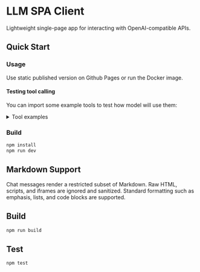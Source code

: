 # LLM SPA Client

Lightweight single-page app for interacting with OpenAI-compatible APIs.

## Quick Start

### Usage

Use static published version on Github Pages or run the Docker image.

#### Testing tool calling

You can import some example tools to test how model will use them:

<details>
<summary>Tool examples</summary>

```json
[
  {
    "id": "e8fbfa7e-7a57-4a09-8592-3cf27003e510",
    "name": "light_off",
    "description": "Turns off the lights in the building",
    "args": [],
    "returnType": "bool",
    "returnValue": "true",
    "disabled": false,
    "createdAt": 1754752531972
  },
  {
    "id": "1233480d-0819-4c16-9e74-f98e13f8ff3d",
    "name": "lights_on",
    "description": "Turns on lights in the building",
    "args": [],
    "returnType": "bool",
    "returnValue": "true",
    "disabled": false,
    "createdAt": 1754752550467
  },
  {
    "id": "fdd27502-34d3-48ba-8b1b-03cc7166033a",
    "name": "ventilation_off",
    "description": "Turns off ventilation system",
    "args": [],
    "returnType": "bool",
    "returnValue": "true",
    "disabled": false,
    "createdAt": 1754752598068
  },
  {
    "id": "bfbaa896-031f-41ca-a26a-1f03b8245b27",
    "name": "ventilation_on",
    "description": "Turns on ventilation system",
    "args": [],
    "returnType": "bool",
    "returnValue": "true",
    "disabled": false,
    "createdAt": 1754752612040
  },
  {
    "id": "f962991a-997f-4698-ae2d-79c6eb8e66f9",
    "name": "fire_extinguish",
    "description": "Turns on fire extinguishing system causing large volume of CO2 being dispersed in all rooms for 60 seconds",
    "args": [],
    "returnType": "bool",
    "returnValue": "true",
    "disabled": false,
    "createdAt": 1754752690998
  },
  {
    "id": "40a2cd03-b297-4184-b236-60d0986229fa",
    "name": "turrets_on",
    "description": "Enables machine gun turrets which will shoot everything that moves",
    "args": [],
    "returnType": "bool",
    "returnValue": "true",
    "disabled": false,
    "createdAt": 1754752775332
  },
  {
    "id": "486ab14c-0fe4-40c4-983d-aea9afb48316",
    "name": "turrets_off",
    "description": "Disables machine gun turrets which will shoot everything that moves",
    "args": [],
    "returnType": "bool",
    "returnValue": "true",
    "disabled": false,
    "createdAt": 1754752793965
  }
]
```

</details>

### Build

```bash
npm install
npm run dev
```

## Markdown Support

Chat messages render a restricted subset of Markdown. Raw HTML, scripts, and iframes are ignored and sanitized. Standard formatting such as emphasis, lists, and code blocks are supported.

## Build

```bash
npm run build
```

## Test

```bash
npm test
```
